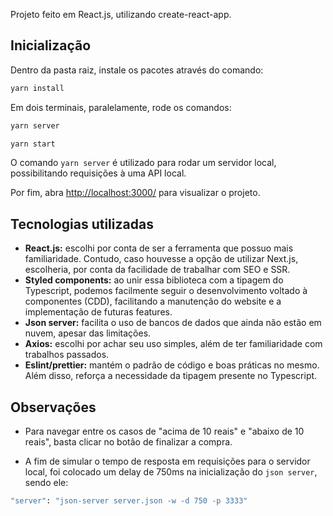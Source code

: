 Projeto feito em React.js, utilizando create-react-app.

## Inicialização

Dentro da pasta raiz, instale os pacotes através do comando:

```bash
yarn install
```

Em dois terminais, paralelamente, rode os comandos:

```bash
yarn server
```

```bash
yarn start
```

O comando `yarn server` é utilizado para rodar um servidor local, possibilitando requisições à uma API local.

Por fim, abra [http://localhost:3000/](http://localhost:3000/) para visualizar o projeto.

## Tecnologias utilizadas

- **React.js:** escolhi por conta de ser a ferramenta que possuo mais familiaridade. Contudo, caso houvesse a opção de utilizar Next.js, escolheria, por conta da facilidade de trabalhar com SEO e SSR.
- **Styled components:** ao unir essa biblioteca com a tipagem do Typescript, podemos facilmente seguir o desenvolvimento voltado à componentes (CDD), facilitando a manutenção do website e a implementação de futuras features.
- **Json server:** facilita o uso de bancos de dados que ainda não estão em nuvem, apesar das limitações.
- **Axios:** escolhi por achar seu uso simples, além de ter familiaridade com trabalhos passados.
- **Eslint/prettier:** mantém o padrão de código e boas práticas no mesmo. Além disso, reforça a necessidade da tipagem presente no Typescript.

## Observações

- Para navegar entre os casos de "acima de 10 reais" e "abaixo de 10 reais", basta clicar no botão de finalizar a compra.

- A fim de simular o tempo de resposta em requisições para o servidor local, foi colocado um delay de 750ms na inicialização do `json server`, sendo ele:

```bash
"server": "json-server server.json -w -d 750 -p 3333"
```
